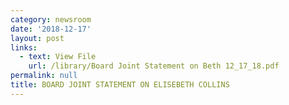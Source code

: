 ```yaml
---
category: newsroom
date: '2018-12-17'
layout: post
links:
  - text: View File
    url: /library/Board Joint Statement on Beth 12_17_18.pdf
permalink: null
title: BOARD JOINT STATEMENT ON ELISEBETH COLLINS
---
```

